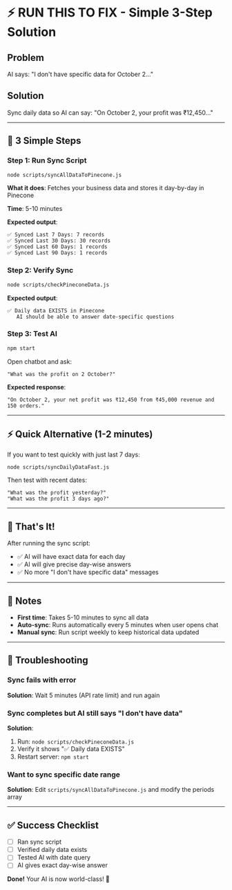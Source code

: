 # ⚡ RUN THIS TO FIX - Simple 3-Step Solution

## Problem
AI says: "I don't have specific data for October 2..."

## Solution
Sync daily data so AI can say: "On October 2, your profit was ₹12,450..."

---

## 🚀 3 Simple Steps

### Step 1: Run Sync Script
```bash
node scripts/syncAllDataToPinecone.js
```

**What it does**: Fetches your business data and stores it day-by-day in Pinecone

**Time**: 5-10 minutes

**Expected output**:
```
✅ Synced Last 7 Days: 7 records
✅ Synced Last 30 Days: 30 records
✅ Synced Last 60 Days: 1 records
✅ Synced Last 90 Days: 1 records
```

### Step 2: Verify Sync
```bash
node scripts/checkPineconeData.js
```

**Expected output**:
```
✅ Daily data EXISTS in Pinecone
   AI should be able to answer date-specific questions
```

### Step 3: Test AI
```bash
npm start
```

Open chatbot and ask:
```
"What was the profit on 2 October?"
```

**Expected response**:
```
"On October 2, your net profit was ₹12,450 from ₹45,000 revenue and 150 orders."
```

---

## ⚡ Quick Alternative (1-2 minutes)

If you want to test quickly with just last 7 days:

```bash
node scripts/syncDailyDataFast.js
```

Then test with recent dates:
```
"What was the profit yesterday?"
"What was the profit 3 days ago?"
```

---

## 🎯 That's It!

After running the sync script:
- ✅ AI will have exact data for each day
- ✅ AI will give precise day-wise answers
- ✅ No more "I don't have specific data" messages

---

## 📝 Notes

- **First time**: Takes 5-10 minutes to sync all data
- **Auto-sync**: Runs automatically every 5 minutes when user opens chat
- **Manual sync**: Run script weekly to keep historical data updated

---

## 🔧 Troubleshooting

### Sync fails with error
**Solution**: Wait 5 minutes (API rate limit) and run again

### Sync completes but AI still says "I don't have data"
**Solution**: 
1. Run: `node scripts/checkPineconeData.js`
2. Verify it shows "✅ Daily data EXISTS"
3. Restart server: `npm start`

### Want to sync specific date range
**Solution**: Edit `scripts/syncAllDataToPinecone.js` and modify the periods array

---

## ✅ Success Checklist

- [ ] Ran sync script
- [ ] Verified daily data exists
- [ ] Tested AI with date query
- [ ] AI gives exact day-wise answer

**Done!** Your AI is now world-class! 🚀
